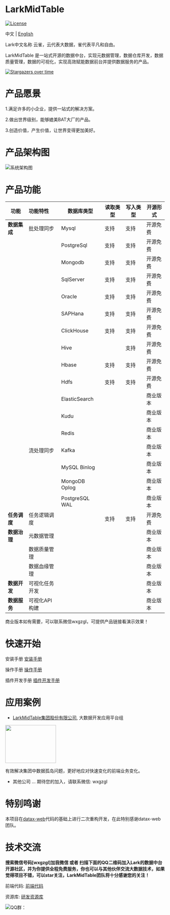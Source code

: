 # LarkMidTable

[![License](https://img.shields.io/badge/license-Apache%202-4EB1BA.svg)](https://www.apache.org/licenses/LICENSE-2.0.html)

中文 | [English](README_EN.md)

Lark中文名称 云雀，云代表大数据，雀代表平凡和自由。

LarkMidTable 是一站式开源的数据中台，实现元数据管理，数据仓库开发，数据质量管理，数据的可视化，实现高效赋能数据前台并提供数据服务的产品。



[![Stargazers over time](https://starchart.cc/wxgzgl/larkMidTable.svg)](#)

# **产品愿景**

1.满足许多的小企业，提供一站式的解决方案。

2.做出世界级别，能够媲美BAT大厂的产品。

3.创造价值，产生价值，让世界变得更加美好。



# 产品架构图

![系统架构图](https://img2020.cnblogs.com/blog/622382/202010/622382-20201019215540747-440767668.jpg ) 



# 产品功能

| **功能**     | **功能特性**   | **数据库类型** | **读取类型** | **写入类型** | 开源形式 |
| ------------ | :------------- | -------------- | ------------ | ------------ | -------- |
| **数据集成** | 批处理同步     | Mysql          | 支持         | 支持         | 开源免费 |
|              |                | PostgreSql     | 支持         | 支持         | 开源免费 |
|              |                | Mongodb        | 支持         | 支持         | 开源免费 |
|              |                | SqlServer      | 支持         | 支持         | 开源免费 |
|              |                | Oracle         | 支持         | 支持         | 开源免费 |
|              |                | SAPHana        | 支持         | 支持         | 开源免费 |
|              |                | ClickHouse     | 支持         | 支持         | 开源免费 |
|              |                | Hive           |              | 支持         | 开源免费 |
|              |                | Hbase          | 支持         | 支持         | 开源免费 |
|              |                | Hdfs           | 支持         | 支持         | 开源免费 |
|              |                | ElasticSearch  |              |              | 商业版本 |
|              |                | Kudu           |              |              | 商业版本 |
|              |                | Redis          |              |              | 商业版本 |
|              | 流处理同步     | Kafka          |              |              | 商业版本 |
|              |                | MySQL Binlog   |              |              | 商业版本 |
|              |                | MongoDB Oplog  |              |              | 商业版本 |
|              |                | PostgreSQL WAL |              |              | 商业版本 |
| **任务调度** | 任务逻辑调度   |                | 支持         | 支持         | 开源免费 |
| **数据治理** | 元数据管理     |                |              |              | 商业版本 |
|              | 数据质量管理   |                |              |              | 商业版本 |
|              | 数据血缘管理   |                |              |              | 商业版本 |
| **数据开发** | 可视化任务开发 |                |              |              | 商业版本 |
| **数据服务** | 可视化API构建  |                |              |              | 商业版本 |

商业版本如有需要，可以联系微信wxgzgl，可提供产品链接看演示效果！

# **快速开始**

安装手册      [安装手册](https://github.com/wxgzgl/flinkx-web/blob/master/userGuid.md)

操作手册  	[操作手册](https://github.com/wxgzgl/LarkMidTable/tree/master/docs/userManual.md)

插件开发手册      [插件开发手册](https://github.com/wxgzgl/LarkMidTable/tree/master/docs/PluginDev.md)

# 应用案例

* [LarkMidTable集团股份有限公司](), 大数据开发应用平台组

<img src="https://img2020.cnblogs.com/blog/622382/202009/622382-20200908225545579-407596654.png" height="120" width="160" >

有效解决集团中数据孤岛问题，更好地应对快速变化的前端业务变化。



* 其他公司 ... 期待您的加入，请联系微信: wxgzgl

  

# 特别鸣谢

本项目在[datax-web](https://github.com/WeiYe-Jing/datax-web)代码的基础上进行二次重构开发，在此特别感谢datax-web团队。

# 技术交流

**搜索微信号码[wxgzgl]加我微信 或者 扫描下面的QQ二维码加入Lark的数据中台开源社区，并为你提供全程免费服务，你也可以与其他伙伴交流大数据技术，如果觉得项目不错，可以star关注，LarkMidTable团队将十分感谢您的关注！**

前端代码:  [前端代码](https://github.com/wxgzgl/LarkMidTableUI)

资源库:      [研发资源库]( https://github.com/wxgzgl/flinkx-web/blob/master/docs/list.md )

![QQ群：](https://img2020.cnblogs.com/blog/622382/202009/622382-20200907124358049-997953244.png)





